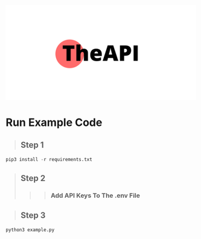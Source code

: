 ![alt text](https://github.com/johnyg127/TheAPI/raw/main/TheAPI.png)

# Run Example Code

> ## Step 1

```py
pip3 install -r requirements.txt
```
> ## Step 2
>>> ### Add API Keys To The .env File

> ## Step 3
```py
python3 example.py
```
